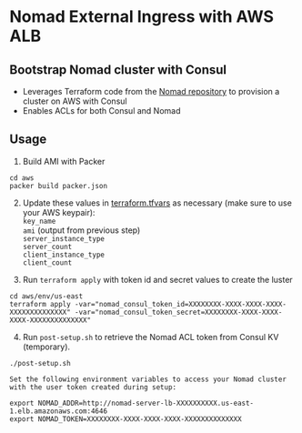 # Nomad External Ingress with AWS ALB

## Bootstrap Nomad cluster with Consul
- Leverages Terraform code from the [Nomad repository](https://github.com/hashicorp/nomad/tree/main/terraform) to provision a cluster on AWS with Consul
- Enables ACLs for both Consul and Nomad

## Usage
1. Build AMI with Packer
```
cd aws
packer build packer.json
```

2. Update these values in [terraform.tfvars](aws/env/us-east/terraform.tfvars) as necessary (make sure to use your AWS keypair):  
`key_name`  
`ami` (output from previous step)  
`server_instance_type`  
`server_count`  
`client_instance_type`  
`client_count`

3. Run `terraform apply` with token id and secret values to create the luster
```
cd aws/env/us-east
terraform apply -var="nomad_consul_token_id=XXXXXXXX-XXXX-XXXX-XXXX-XXXXXXXXXXXXXX" -var="nomad_consul_token_secret=XXXXXXXX-XXXX-XXXX-XXXX-XXXXXXXXXXXXXX"
```

4. Run `post-setup.sh` to retrieve the Nomad ACL token from Consul KV (temporary).
```
./post-setup.sh

Set the following environment variables to access your Nomad cluster with the user token created during setup:

export NOMAD_ADDR=http://nomad-server-lb-XXXXXXXXXX.us-east-1.elb.amazonaws.com:4646
export NOMAD_TOKEN=XXXXXXXX-XXXX-XXXX-XXXX-XXXXXXXXXXXXXX